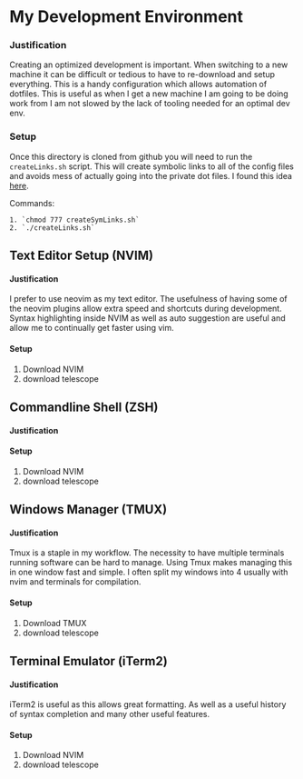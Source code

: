 # My Development Environment

### Justification 

Creating an optimized development is important. When switching to a new machine it can be difficult or tedious 
to have to re-download and setup everything. This is a handy configuration which allows automation of dotfiles.
This is useful as when I get a new machine I am going to be doing work from I am not slowed by the lack of tooling
needed for an optimal dev env.

### Setup

Once this directory is cloned from github you will need to run the `createLinks.sh` script. This
will create symbolic links to all of the config files and avoids mess of actually going into the private dot files. I 
found this idea [here](https://superuser.com/questions/152574/keeping-my-zsh-or-bash-profile-synced-up-on-all-my-machines#answer-152600). 

Commands:

    1. `chmod 777 createSymLinks.sh`
    2. `./createLinks.sh`

## Text Editor Setup (NVIM)

#### Justification 

I prefer to use neovim as my text editor. The usefulness of having some of the neovim plugins allow extra speed 
and shortcuts during development. Syntax highlighting inside NVIM as well as auto suggestion are useful and 
allow me to continually get faster using vim.

#### Setup

1. Download NVIM
2. download telescope 


## Commandline Shell (ZSH)

#### Justification 

#### Setup

1. Download NVIM
2. download telescope 


## Windows Manager (TMUX)

#### Justification 

Tmux is a staple in my workflow. The necessity to have multiple terminals running software can be hard to manage. 
Using Tmux makes managing this in one window fast and simple. I often split my windows into 4 usually with nvim and 
terminals for compilation.

#### Setup

1. Download TMUX
2. download telescope 


## Terminal Emulator (iTerm2)

#### Justification 

iTerm2 is useful as this allows great formatting. As well as a useful history of syntax completion and many other useful features.

#### Setup

1. Download NVIM
2. download telescope 

